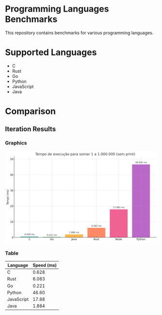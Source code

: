 # Programming Languages Benchmarks

This repository contains benchmarks for various programming languages.

# Supported Languages

- C
- Rust
- Go
- Python
- JavaScript
- Java

# Comparison

## Iteration Results

### Graphics

![Comparasion graphics results](assets/iteration-results.png)

### Table

| Language   | Speed (ms) |
| ---------- | ---------- |
| C          | 0.628      |
| Rust       | 6.083      |
| Go         | 0.221      |
| Python     | 46.60      |
| JavaScript | 17.88      |
| Java       | 1.884      |
